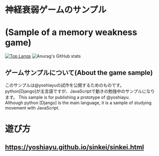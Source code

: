# 神経衰弱ゲームのサンプル  
# (Sample of a memory weakness game)

[![Top Langs](https://github-readme-stats.vercel.app/api/top-langs/?username=yoshiayu&layout=compact)](https://github-readme-stats.vercel.app/api/top-langs/?username=yoshiayu&layout=compact&theme=dracula)  ![Anurag's GitHub stats](https://github-readme-stats.vercel.app/api?username=yoshiayu&show_icons=true&theme=radical)  

## ゲームサンプルについて(About the game sample)  

このサンプルは@yoshiayuの試作を公開するためのものです。  
python[Django]が主言語ですが、JavaScriptで動きの勉強中のサンプルになります。 
This sample is for publishing a prototype of @yoshiayu.  
Although python [Django] is the main language, it is a sample of studying movement with JavaScript.  

# 遊び方
## https://yoshiayu.github.io/sinkei/sinkei.html

